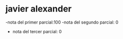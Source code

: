 # javier alexander 

-nota del primer parcial:100
-nota del segundo parcial: 0
- nota del tercer parcial: 0